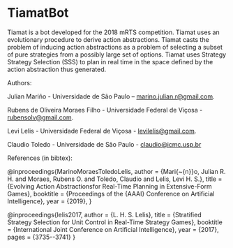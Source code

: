 # TiamatBot
Tiamat is a bot developed for the 2018 mRTS competition. Tiamat uses an evolutionary procedure to derive action abstractions. Tiamat casts the problem of inducing action abstractions as a problem of selecting a subset of pure strategies from a possibly large set of options. Tiamat uses Strategy Strategy Selection (SSS) to plan in real time in the space defined by the action abstraction thus generated.

Authors:

Julian Mariño - Universidade de São Paulo – marino.julian.r@gmail.com. 

Rubens de Oliveira Moraes Filho - Universidade Federal de Viçosa - rubensolv@gmail.com. 

Levi Lelis - Universidade Federal de Viçosa - levilelis@gmail.com.

Claudio Toledo - Universidade de São Paulo - claudio@icmc.usp.br

References (in bibtex):

@inproceedings{MarinoMoraesToledoLelis,
  author    = {Mari{\~{n}}o, Julian R. H. and Moraes, Rubens O. and Toledo, Claudio and Lelis, Levi H. S.},
  title     = {Evolving Action Abstractionsfor Real-Time Planning in Extensive-Form Games},
  booktitle = {Proceedings of the {AAAI} Conference on Artificial Intelligence},
  year      = {2019},
}

@inproceedings{lelis2017,
  author    = {L. H. S. Lelis},
  title     = {Stratified Strategy Selection for Unit Control in Real-Time Strategy Games},
  booktitle = {International Joint Conference on Artificial Intelligence},
  year      = {2017},
  pages = {3735--3741}
}

